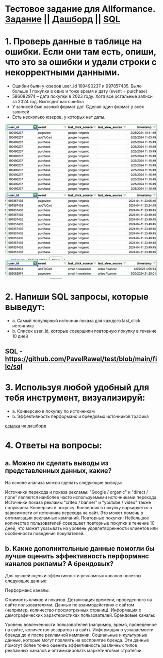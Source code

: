 # Тестовое задание для Allformance. [Задание](https://github.com/PavelRawel/Test-Allformance/blob/main/file/%D0%A2%D0%97%20_%20Analyst.pdf) || [Дашборд](https://lookerstudio.google.com/reporting/f35ad023-decd-4b2e-aae2-0f6675764de0) || [SQL](https://github.com/PavelRawel/test/blob/main/file/sql)




# 1. Проверь данные в таблице на ошибки. Если они там есть, опиши, что это за ошибки и удали строки с некорректными данными.
- Ошибки были у юзеров user_id 100490237 и  997857435. Было больше 1 покупки в одно и тоже время и дату (event = purchase)
- 586082974 – дата покупки в 2023 году. Хотя все остальные записи за 2024 год. Выглядит как ошибка
- У записей был разный формат дат. Сделал один формат у всех записей
- Есть несколько юзеров, у которых нет даты. 

![Alt text](https://github.com/PavelRawel/Test-Allformance/blob/main/file/picture.jpg "a title")


# 2. Напиши SQL запросы, которые выведут:
- a. Самый популярный источник показа для каждого last_click источника 
- b. Список user_id, которые совершили повторную покупку в течение 10 дней
## SQL - https://github.com/PavelRawel/test/blob/main/file/sql
# 3. Используя любой удобный для тебя инструмент, визуализируй:
- a. Конверсию в покупку по источникам
- b. Эффективность перформанс и брендовых источников трафика

[ссылка](https://lookerstudio.google.com/reporting/f35ad023-decd-4b2e-aae2-0f6675764de0) на дашборд

# 4. Ответы на вопросы:
## a. Можно ли сделать выводы из представленных данных, какие?

На основе анализа можно сделать следующие выводы:

Источники перехода и показа рекламы: "Google / organic" и "direct / none" являются наиболее часто используемыми источниками перехода. Источники показа рекламы "criteo / banner" и "youtube / video" также популярны.
Конверсия в покупку: Конверсия в покупку варьируется в зависимости от источника перехода на сайт. Это может помочь в оптимизации рекламных кампаний.
Повторные покупки: Небольшое количество пользователей совершает повторные покупки в течение 10 дней, что может указывать на уровень удовлетворенности клиентов или особенности поведения покупателей.

## b. Какие дополнительные данные помогли бы лучше оценить эффективность перформанс каналов рекламы? А брендовых?

Для лучшей оценки эффективности рекламных каналов полезны следующие данные:

Перформанс каналы:

Стоимость кликов и показов.
Детализация времени, проведенного на сайте пользователями.
Данные по взаимодействию с сайтом (например, количество просмотренных страниц).
Информация о демографических характеристиках пользователей.
Брендовые каналы:

Уровень вовлеченности пользователей (например, время, проведенное на сайте, количество возвратов на сайт).
Информация о узнаваемости бренда до и после рекламной кампании.
Социальные и культурные данные, которые могут повлиять на восприятие бренда.
Эти данные помогут более точно оценить эффективность различных типов рекламных каналов и оптимизировать маркетинговые стратегии.
